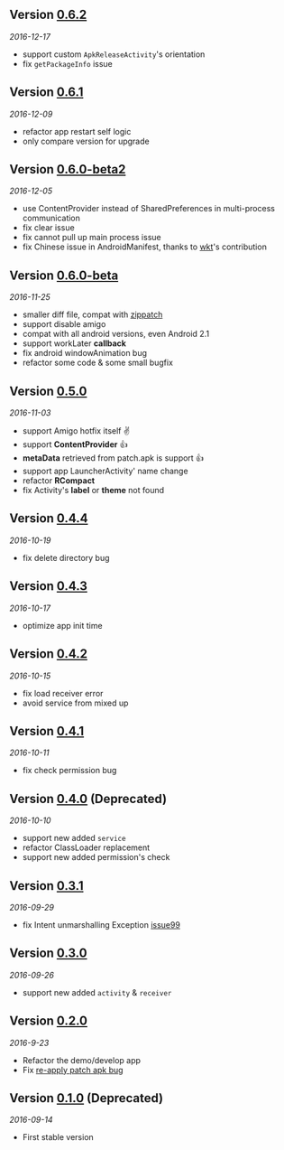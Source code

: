 ## Version [0.6.2](https://github.com/eleme/Amigo/releases/tag/v0.6.2)
_2016-12-17_
* support custom `ApkReleaseActivity`'s  orientation
* fix `getPackageInfo` issue

## Version [0.6.1](https://github.com/eleme/Amigo/releases/tag/v0.6.1)
_2016-12-09_
* refactor app restart self logic
* only compare version for upgrade

## Version [0.6.0-beta2](https://github.com/eleme/Amigo/releases/tag/v0.6.0-beta2)
_2016-12-05_
* use ContentProvider instead of SharedPreferences in multi-process communication
* fix clear issue
* fix cannot pull up main process issue
* fix Chinese issue in AndroidManifest, thanks to [wkt](https://github.com/wkt)'s contribution

## Version [0.6.0-beta](https://github.com/eleme/Amigo/releases/tag/v0.6.0-beta)
_2016-11-25_
* smaller diff file, compat with [zippatch](https://github.com/eleme/bspatch#usage)
* support disable amigo
* compat with all android versions, even Android 2.1
* support workLater **callback**
* fix android windowAnimation bug
* refactor some code & some small bugfix

## Version [0.5.0](https://github.com/eleme/Amigo/releases/tag/v0.5.0)
_2016-11-03_
* support Amigo hotfix itself :v:
* support **ContentProvider** :+1:
* **metaData** retrieved from patch.apk is support :+1:
* support app LauncherActivity' name change
* refactor **RCompact**
* fix Activity's **label** or **theme** not found

## Version [0.4.4](https://github.com/eleme/Amigo/releases/tag/v0.4.4)
_2016-10-19_
* fix delete directory bug

## Version [0.4.3](https://github.com/eleme/Amigo/releases/tag/v0.4.3)
_2016-10-17_
* optimize app init time

## Version [0.4.2](https://github.com/eleme/Amigo/releases/tag/v0.4.2)
_2016-10-15_
* fix load receiver error
* avoid service from mixed up

## Version [0.4.1](https://github.com/eleme/Amigo/releases/tag/v0.4.1)
_2016-10-11_
* fix check permission bug

## Version [0.4.0](https://github.com/eleme/Amigo/releases/tag/v0.4.0) (Deprecated)

_2016-10-10_

* support new added `service`
* refactor ClassLoader replacement
* support new added permission's check

## Version [0.3.1](https://github.com/eleme/Amigo/releases/tag/v0.3.1)

_2016-09-29_

* fix Intent unmarshalling Exception [issue99](https://github.com/eleme/Amigo/issues/99)

## Version [0.3.0](https://github.com/eleme/Amigo/releases/tag/v0.3.0)

_2016-09-26_

* support new added `activity` & `receiver`

## Version [0.2.0](https://github.com/eleme/Amigo/releases/tag/v0.2.0)

_2016-9-23_

* Refactor the demo/develop app
* Fix [re-apply patch apk bug](https://github.com/eleme/Amigo/issues/73)

## Version [0.1.0](https://github.com/eleme/Amigo/releases/tag/v0.1.0) (Deprecated)

_2016-09-14_

* First stable version
